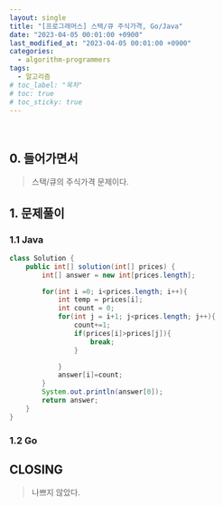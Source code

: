 ```yaml
---
layout: single
title: "[프로그래머스] 스택/큐 주식가격, Go/Java"
date: "2023-04-05 00:01:00 +0900"
last_modified_at: "2023-04-05 00:01:00 +0900"
categories:
  - algorithm-programmers
tags:
  - 알고리즘
# toc_label: "목차"
# toc: true
# toc_sticky: true
---
```


<br/>

## 0. 들어가면서

> 스택/큐의 주식가격 문제이다.

## 1. 문제풀이

### 1.1 Java

```java
class Solution {
    public int[] solution(int[] prices) {
        int[] answer = new int[prices.length];

        for(int i =0; i<prices.length; i++){
            int temp = prices[i];
            int count = 0;
            for(int j = i+1; j<prices.length; j++){
                count+=1;
                if(prices[i]>prices[j]){
                    break;
                }

            }
            answer[i]=count;
        }
        System.out.println(answer[0]);
        return answer;
    }
}

```

### 1.2 Go

## CLOSING

> 나쁘지 않았다.
